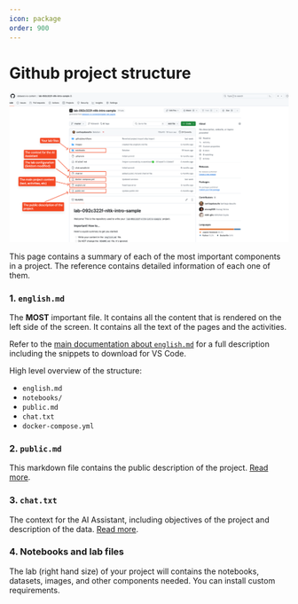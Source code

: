 ```yaml
---
icon: package
order: 900
---
```


# Github project structure

![](/static/github/high-level-project-structure.png)

This page contains a summary of each of the most important components in a project. The reference contains detailed information of each one of them.

### 1. `english.md`

The **MOST** important file. It contains all the content that is rendered on the left side of the screen. It contains all the text of the pages and the activities.

Refer to the [main documentation about `english.md`](github-repo-artifacts/english-md.md) for a full description including the snippets to download for VS Code.

High level overview of the structure:

* `english.md`
* `notebooks/`
* `public.md`
* `chat.txt`
* `docker-compose.yml`

### 2. `public.md`

This markdown file contains the public description of the project. [Read more](github-repo-artifacts/public-md.md).

### 3. `chat.txt`

The context for the AI Assistant, including objectives of the project and description of the data. [Read more](github-repo-artifacts/chat-txt.md).

### 4. Notebooks and lab files

The lab (right hand size) of your project will contains the notebooks, datasets, images, and other components needed. You can install custom requirements.
